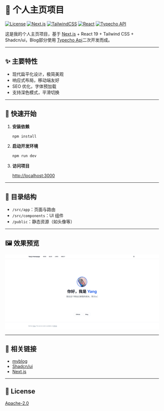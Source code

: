 # 🚀 个人主页项目

[![License](https://img.shields.io/github/license/hkyang233/homepage?style=flat-square)](LICENSE)
[![Next.js](https://img.shields.io/badge/Next.js-19-blue?logo=next.js&logoColor=white&style=flat-square)](https://nextjs.org/)
[![TailwindCSS](https://img.shields.io/badge/Tailwind_CSS-3.x-38bdf8?logo=tailwindcss&logoColor=white&style=flat-square)](https://tailwindcss.com/)
[![React](https://img.shields.io/badge/React-19-61dafb?logo=react&logoColor=white&style=flat-square)](https://react.dev/)
[![Typecho API](https://img.shields.io/badge/Typecho-API-orange?style=flat-square)](https://github.com/st1ven/typecho-api)

这是我的个人主页项目，基于 [Next.js](https://nextjs.org/) + React 19 + Tailwind CSS + Shadcn/ui，Blog部分使用 [Typecho Api](https://github.com/st1ven/typecho-api)二次开发而成。

---

## ✨ 主要特性

- 现代扁平化设计，极简美观
- 响应式布局，移动端友好
- SEO 优化，字体预加载
- 支持深色模式，平滑切换

---

## 🚀 快速开始

1. **安装依赖**

   ```bash
   npm install
   ```

2. **启动开发环境**

   ```bash
   npm run dev
   ```

3. **访问项目**

   [http://localhost:3000](http://localhost:3000)

---

## 📝 目录结构

- `/src/app`：页面与路由
- `/src/components`：UI 组件
- `/public`：静态资源（如头像等）

---

## 🖼️ 效果预览

![screenshot](public/screenshot.png)

---

## 📖 相关链接

- [myblog](https://kaeshi.top)
- [Shadcn/ui](https://ui.shadcn.com/)
- [Next.js](https://nextjs.org/)

---

## 📄 License

[Apache-2.0](LICENSE)
